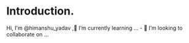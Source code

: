 # Introduction.
 Hi, I'm @himanshu_yadav ,🌱 I’m currently learning ... - 💞️ I’m looking to collaborate on ...
